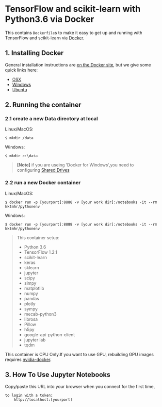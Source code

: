 # TensorFlow and scikit-learn with Python3.6 via Docker

This contains `Dockerfile`s to make it easy to get up and running with
TensorFlow and scikit-learn via [Docker](http://www.docker.com/).


## 1. Installing Docker
General installation instructions are
[on the Docker site](https://docs.docker.com/installation/), but we give some
quick links here:

* [OSX](https://www.docker.com/docker-mac)
* [Windows](https://www.docker.com/docker-windows)
* [Ubuntu](https://www.docker.com/docker-ubuntu)

## 2. Running the container

### 2.1 create a new Data directory at local
Linux/MacOS:

    $ mkdir /data

Windows:

    $ mkdir c:\data


>**[Note]**
>if you are useing 'Docker for Windows',you need to configuring [Shared Drives](https://blogs.msdn.microsoft.com/stevelasker/2016/06/14/configuring-docker-for-windows-volumes/)


### 2.2 run a new Docker container
Linux/MacOS:

    $ docker run -p [yourport]:8888 -v [your work dir]:/notebooks -it --rm kktmhr/pythonenv

Windows:

    $ docker run -p [yourport]:8888 -v [your work dir]:/notebooks -it --rm kktmhr/pythonenv



>This container setup:
>- Python 3.6
>- TensorFlow 1.2.1
>- scikit-learn
>- keras
>- sklearn
>- jupyter
>- scipy
>- simpy
>- matplotlib
>- numpy
>- pandas
>- plotly
>- sympy
>- mecab-python3
>- librosa
>- Pillow
>- h5py
>- google-api-python-client
>- jupyter lab
>- tqdm


This container is CPU Only.If you want to use GPU, rebuilding GPU images requires [nvidia-docker](https://github.com/NVIDIA/nvidia-docker).


## 3. How To Use Jupyter Notebooks
Copy/paste this URL into your browser when you connect for the first time,


    to login with a token:
        http://localhost:[yourport]


